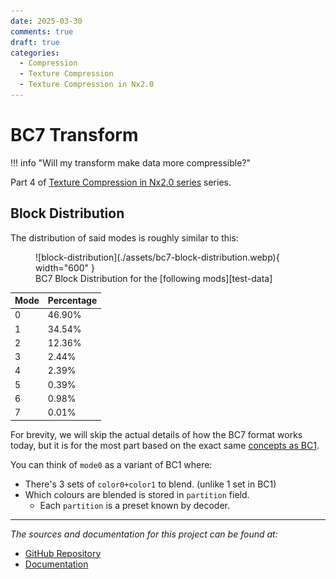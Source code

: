 ```yaml
---
date: 2025-03-30
comments: true
draft: true
categories:
  - Compression
  - Texture Compression
  - Texture Compression in Nx2.0
---
```


# BC7 Transform

!!! info "Will my transform make data more compressible?"

Part 4 of [Texture Compression in Nx2.0 series][compression-nx20] series.

<!-- more -->

## Block Distribution

The distribution of said modes is roughly similar to this:

<figure markdown="span">
    ![block-distribution](./assets/bc7-block-distribution.webp){ width="600" }
    <figcaption>BC7 Block Distribution for the [following mods][test-data]</figcaption>
</figure>

| Mode | Percentage |
| ---- | ---------- |
| 0    | 46.90%     |
| 1    | 34.54%     |
| 2    | 12.36%     |
| 3    | 2.44%      |
| 4    | 2.39%      |
| 5    | 0.39%      |
| 6    | 0.98%      |
| 7    | 0.01%      |

For brevity, we will skip the actual details of how the BC7 format works today, but it is for the
most part based on the exact same [concepts as BC1](./bc1-compression.md#anatomy-of-the-bc1-dxt1-block).

You can think of `mode0` as a variant of BC1 where:

- There's 3 sets of `color0+color1` to blend. (unlike 1 set in BC1)  
- Which colours are blended is stored in `partition` field.  
    - Each `partition` is a preset known by decoder.  

---

*The sources and documentation for this project can be found at:*
- [GitHub Repository](https://github.com/Sewer56/lossless-transform-utils)
- [Documentation](https://docs.rs/lossless-transform-utils)




[bc1-compression]: ./bc1-compression.md
[compression-nx20]: ../category/texture-compression-in-nx20.md
[previous post in the series]: ./bc1-compression.md
[bc1-anatomy]: ./bc1-compression.md#anatomy-of-the-bc1-dxt1-block
[YCrCb]: https://www.computerlanguage.com/results.php?definition=YCrCb
[YCoCg-R]: https://en.wikipedia.org/wiki/YCoCg
[LZ matches]: ./bc1-compression.md#step-a-matching-patterns-in-previous-data
[test-data]: ./bc1-compression.md#a-quick-demo